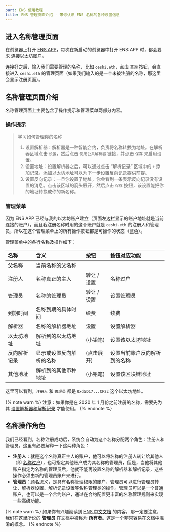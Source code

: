 ```yaml
---
part: ENS 使用教程
title: ENS 管理页面介绍 - 带你认识 ENS 名称的各种设置信息
---
```


## 进入名称管理页面

在浏览器上打开 [ENS APP](https://app.ens.domains/)，每次在新启动的浏览器中打开 ENS APP 时，都会要求 [连接以太坊账户](/guides/index.html#在浏览器中连接)。

连接好之后，输入我们需要管理的名称，比如 `ceshi.eth`，点击 `查询` 按钮，会直接进入 `ceshi.eth` 的管理页面（如果我们输入的是一个未被注册的名称，那这里会显示注册页面）。

## 名称管理页面介绍

名称管理页面上主要包含了操作提示和管理菜单两部分内容。

### 操作提示

>学习如何管理你的名称
>
> 1. 设置解析器：解析器是一种智能合约，负责将名称转换为地址。在解析器区域点击 `设置`，然后点击 `使用公共解析器` 链接，并点击 `保存` 来启用设置。
> 2. 设置地址：设置解析器之后，可以通过点击 “解析记录” 区域中的 `+` 添加记录。添加以太坊地址可以为下一步设置反向记录提供前提。
> 3. 设置反向记录：一旦你设置了地址，你会看到一条表示反向记录没有设置的消息。点击该区域的箭头展开，然后点击 `保存` 按钮，该设置能把你的地址转换成你的新名称。

### 管理菜单

因为 ENS APP 已经与我的以太坊账户建立（页面左边栏显示的账户地址就是当前连接的账户），而且我注册名称时用的这个账户就是 `ceshi.eth` 的注册人和管理员，所以在这个管理菜单上的所有操作按钮都是可操作的状态（蓝色）。

管理菜单中的各行名称及操作如下：

| 名称 | 含义 | 按钮 | 按钮对应功能 |
| :--- | :--- | :--- | :--- |
| 父名称 | 当前名称的父名称 | | |
| 注册人 | 名称真正的主人 | 转让 / 设置 | 名称过户 |
| 管理员 | 名称的管理员 | 转让 / 设置 | 设置管理员 |
| 到期时间 | 名称到期的具体时间 | 续费 | 续费 |
| 解析器 | 名称的解析器地址 | 设置 | 设置解析器 |
| 以太坊地址 | 解析到的以太坊地址 | (小铅笔) | 设置该以太坊地址 |
| 反向解析记录 | 显示或设置反向解析的名称 | (点击展开) | 设置当前账户反向解析到的名称 |
| 其他地址 | 解析到的其他币种地址 | (小铅笔) | 设置该区块链地址 |

这里可以看到，`注册人` 和 `管理员` 都是 `0xd5D17...CF2c` 这个以太坊地址。

{% note warn %}
注意：如果你是在 2020 年 1 月份之前注册的名称，需要先为其 [设置解析器和解析记录](setresolver.html) 才能使用。
{% endnote %}

## 名称操作角色

我们已经看到，名称注册成功后，系统会自动为这个名称分配两个角色：注册人和管理员。这里有必要解释一下这两种角色：

- **注册人**：就是这个名称真正主人的账户，他可以将名称的注册人转让给其他人（即 [名称过户](transfer.html)），也可指定其他账户成为其名称的管理员，但是，当他将其他账户指定为名称的管理员后，他就不能再设置名称的解析器和解析记录，这些操作必须由新的管理员账户来进行。
- **管理员**：顾名思义，是具有名称管理权限的账户，管理员可以进行管理员转让、解析器设置、解析记录设置等名称管理类的操作。管理员可以是一个普通账户，也可以是一个合约账户，通过在合约配置更丰富的名称管理规则来实现一些高级功能。

{% note warn %}
如果你有兴趣阅读到 [ENS 中文文档](/docs/) 的内容，那一定要注意，我们在这里所说的 **管理员** 在文档中被称为 **所有者**。这是一个非常容易在文档中混淆的概念。
{% endnote %}
